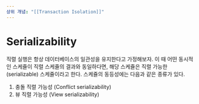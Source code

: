 ```yaml
---
상위 개념: "[[Transaction Isolation]]"
---
```

# Serializability
직렬 실행은 항상 데이터베이스의 일관성을 유지한다고 가정해보자. 이 때 어떤 동시적인 스케쥴이 직렬 스케쥴의 결과와 동일하다면, 해당 스케쥴은 직렬 가능한(serializable) 스케쥴이라고 한다. 스케쥴의 동등성에는 다음과 같은 종류가 있다.
1. 충돌 직렬 가능성 (Conflict serializability)
2. 뷰 직렬 가능성 (View serializability)

